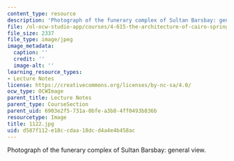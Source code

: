 ```yaml
---
content_type: resource
description: 'Photograph of the funerary complex of Sultan Barsbay: general view.'
file: /ol-ocw-studio-app/courses/4-615-the-architecture-of-cairo-spring-2002/d587f112e18ccdaa18dcd4a4e4b458ac_1122.jpg
file_size: 2337
file_type: image/jpeg
image_metadata:
  caption: ''
  credit: ''
  image-alt: ''
learning_resource_types:
- Lecture Notes
license: https://creativecommons.org/licenses/by-nc-sa/4.0/
ocw_type: OCWImage
parent_title: Lecture Notes
parent_type: CourseSection
parent_uid: 6903e2f5-731a-0bfe-a3b8-4ff0493b836b
resourcetype: Image
title: 1122.jpg
uid: d587f112-e18c-cdaa-18dc-d4a4e4b458ac
---
```

Photograph of the funerary complex of Sultan Barsbay: general view.
